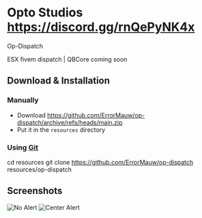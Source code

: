 # Opto Studios https://discord.gg/rnQePyNK4x
Op-Dispatch

ESX fivem dispatch | QBCore coming soon

## Download & Installation
### Manually
- Download https://github.com/ErrorMauw/op-dispatch/archive/refs/heads/main.zip
- Put it in the `resources` directory

### Using [Git](https://git-scm.com/downloads)

cd resources
git clone https://github.com/ErrorMauw/op-dispatch resources/op-dispatch

## Screenshots
![No Alert](https://cdn.discordapp.com/attachments/995515650007109683/1011915337769418794/unknown.png)
![Center Alert](https://cdn.discordapp.com/attachments/995515650007109683/1011915419122155580/unknown.png)
